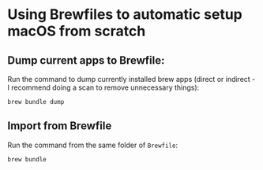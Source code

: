 # Using Brewfiles to automatic setup macOS from scratch

## Dump current apps to Brewfile:
Run the command to dump currently installed brew apps (direct or indirect - I recommend doing a scan to remove unnecessary things):

```
brew bundle dump
```

## Import from Brewfile
Run the command from the same folder of `Brewfile`:

```
brew bundle
```
